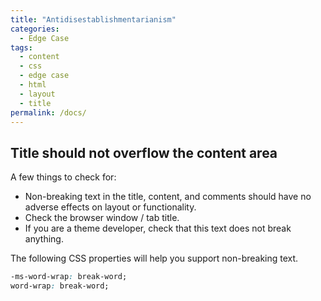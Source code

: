 ```yaml
---
title: "Antidisestablishmentarianism"
categories:
  - Edge Case
tags:
  - content
  - css
  - edge case
  - html
  - layout
  - title
permalink: /docs/
---
```


## Title should not overflow the content area

A few things to check for:

  * Non-breaking text in the title, content, and comments should have no adverse effects on layout or functionality.
  * Check the browser window / tab title.
  * If you are a theme developer, check that this text does not break anything.

The following CSS properties will help you support non-breaking text.

```css
-ms-word-wrap: break-word;
word-wrap: break-word;
```